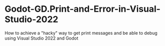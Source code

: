 # Godot-GD.Print-and-Error-in-Visual-Studio-2022
How to achieve a "hacky" way to get print messages and be able to debug using Visual Studio 2022 and Godot
